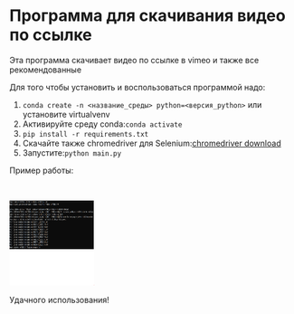 <h1>Программа для скачивания видео по ссылке</h1>
<p>Эта программа скачивает видео по ссылке в vimeo и также все рекомендованные</p>
<p>Для того чтобы установить и воспользоваться программой надо:</p>
<ol>
   <li><code>conda create -n <название_среды> python=<версия_python></code> или установите virtualvenv</li>
   <li>Активируйте среду conda:<code>conda activate</code></li>
   <li><code>pip install -r requirements.txt</code></li>
   <li>Скачайте также chromedriver для Selenium:<a href="https://chromedriver.chromium.org/downloads">chromedriver download</a></li>
   <li>Запустите:<code>python main.py</code></li>
</ol>
<p>Пример работы:</p><br>
<p><img src="screenshot.png" width="150" height="150"></p>
<p>Удачного использования!</p>
